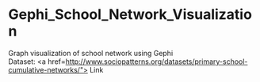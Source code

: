 # Gephi_School_Network_Visualization
Graph visualization of school network using Gephi <br>
Dataset: <a href=http://www.sociopatterns.org/datasets/primary-school-cumulative-networks/"> Link </a> <br>
